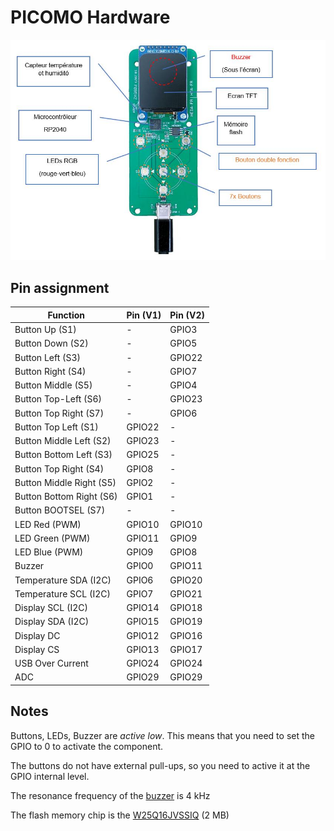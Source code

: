# PICOMO Hardware

![Picomo Board](picomo_board_fr.jpg)

## Pin assignment

| Function                 | Pin (V1) | Pin (V2) |
|--------------------------|----------|----------|
| Button Up (S1)           | -        | GPIO3    |
| Button Down (S2)         | -        | GPIO5    |
| Button Left (S3)         | -        | GPIO22   |
| Button Right (S4)        | -        | GPIO7    |
| Button Middle (S5)       | -        | GPIO4    |
| Button Top-Left (S6)     | -        | GPIO23   |
| Button Top Right (S7)    | -        | GPIO6    |
| Button Top Left  (S1)    | GPIO22   | -        |
| Button Middle Left (S2)  | GPIO23   | -        |
| Button Bottom Left (S3)  | GPIO25   | -        |
| Button Top Right (S4)    | GPIO8    | -        |
| Button Middle Right (S5) | GPIO2    | -        |
| Button Bottom Right (S6) | GPIO1    | -        |
| Button BOOTSEL (S7)      | -        | -        |
| LED Red (PWM)            | GPIO10   | GPIO10   |
| LED Green (PWM)          | GPIO11   | GPIO9    |
| LED Blue (PWM)           | GPIO9    | GPIO8    |
| Buzzer                   | GPIO0    | GPIO11   |
| Temperature SDA (I2C)    | GPIO6    | GPIO20   |
| Temperature SCL (I2C)    | GPIO7    | GPIO21   |
| Display SCL (I2C)        | GPIO14   | GPIO18   |
| Display SDA (I2C)        | GPIO15   | GPIO19   |
| Display DC               | GPIO12   | GPIO16   |
| Display CS               | GPIO13   | GPIO17   |
| USB Over Current         | GPIO24   | GPIO24   |
| ADC                      | GPIO29   | GPIO29   |

## Notes

Buttons, LEDs, Buzzer are _active low_. This means that
you need to set the GPIO to 0 to activate the component.

The buttons do not have external pull-ups, so
you need to active it at the GPIO internal level.

The resonance frequency of the [buzzer](https://product.tdk.com/en/search/sw_piezo/sw_piezo/piezo-buzzer/info?part_no=PS1240P02BT) is 4 kHz

The flash memory chip is the [W25Q16JVSSIQ](https://www.winbond.com/hq/product/code-storage-flash-memory/serial-nor-flash/?__locale=en&partNo=W25Q16JV) (2 MB)
